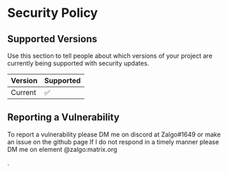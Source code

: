 # Security Policy

## Supported Versions

Use this section to tell people about which versions of your project are
currently being supported with security updates.

| Version | Supported          |
| ------- | ------------------ |
| Current | :white_check_mark: |   

## Reporting a Vulnerability

To report a vulnerability please DM me on discord at Zalgo#1649 or make an issue on the github page
If I do not respond in a timely manner please DM me on element @zalgo:matrix.org

.
